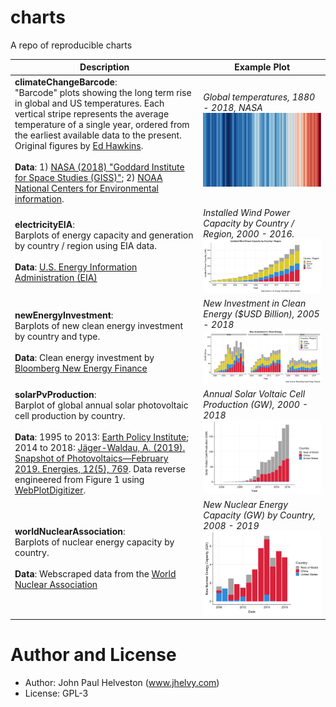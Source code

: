 charts
================

A repo of reproducible charts

| Description | Example Plot |
| ----------- | ------------ |
| **climateChangeBarcode**:<br>"Barcode" plots showing the long term rise in global and US temperatures. Each vertical stripe represents the average temperature of a single year, ordered from the earliest available data to the present. Original figures by [Ed Hawkins](http://www.climate-lab-book.ac.uk/2018/warming-stripes/\#more-5516).<br><br>**Data**: 1) [NASA (2018) "Goddard Institute for Space Studies (GISS)"](https://climate.nasa.gov/vital-signs/global-temperature/); 2) [NOAA National Centers for Environmental information](http://www.ncdc.noaa.gov/cag/). | *Global temperatures, 1880 - 2018, NASA* <img src="./climateChangeBarcode/plots/nasa_global_preview.png" alt="climateChangeBarcode" width="1000"/> |
| **electricityEIA**:<br>Barplots of energy capacity and generation by country / region using EIA data.<br><br>**Data**: [U.S. Energy Information Administration (EIA)](https://www.eia.gov/beta/international/data/browser/) | *Installed Wind Power Capacity by Country / Region, 2000 - 2016.* <img src="./electricityEIA/plots/windCapacity.png" alt="electricityEIA" width="600"/> |
| **newEnergyInvestment**:<br>Barplots of new clean energy investment by country and type.<br><br>**Data**: Clean energy investment by [Bloomberg New Energy Finance](https://about.bnef.com/clean-energy-investment/) | *New Investment in Clean Energy ($USD Billion), 2005 - 2018* <img src="./newEnergyInvestment/plots/facetPlot.png" alt="newEnergyInvestment" width="600"/> |
| **solarPvProduction**:<br>Barplot of global annual solar photovoltaic cell production by country.<br><br>**Data**: 1995 to 2013: [Earth Policy Institute](http://www.earth-policy.org/data_center/C23); 2014 to 2018: [Jäger-Waldau, A. (2019). Snapshot of Photovoltaics—February 2019. Energies, 12(5), 769](https://www.mdpi.com/1996-1073/12/5/769). Data reverse engineered from Figure 1 using [WebPlotDigitizer](https://automeris.io/WebPlotDigitizer/). | *Annual Solar Voltaic Cell Production (GW), 2000 - 2018* <img src="./solarPvProduction/plots/solarPlot.png" alt="solarPvProduction" width="400"/> |
| **worldNuclearAssociation**:<br>Barplots of nuclear energy capacity by country.<br><br>**Data**: Webscraped data from the [World Nuclear Association](http://www.world-nuclear.org/information-library/facts-and-figures/world-nuclear-power-reactors-and-uranium-requireme.aspx) | *New Nuclear Energy Capacity (GW) by Country, 2008 - 2019* <img src="./worldNuclearAssociation/plots/newCapacity.png" alt="newCapacity" width="400"/> |

# Author and License
* Author: John Paul Helveston (www.jhelvy.com)
* License: GPL-3
